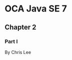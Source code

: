 
# OCA Java SE 7
## Chapter 2

### Part I

<p class="fragment roll-in">By Chris Lee</p>

<!-- From the terminal, pop in:

  ```yo reveal:slide "Slide Title"```

Available options:

 ```--markdown --attributes --notes``` -->
